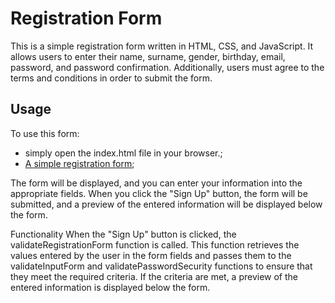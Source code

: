 # Registration Form
This is a simple registration form written in HTML, CSS, and JavaScript. It allows users to enter their name, surname, gender, birthday, email, password, and password confirmation. Additionally, users must agree to the terms and conditions in order to submit the form.

## Usage
To use this form:
- simply open the index.html file in your browser.;
- [A simple registration form](https://neon-syrniki-287094.netlify.app/);

The form will be displayed, and you can enter your information into the appropriate fields. When you click the "Sign Up" button, the form will be submitted, and a preview of the entered information will be displayed below the form.

Functionality
When the "Sign Up" button is clicked, the validateRegistrationForm function is called. This function retrieves the values entered by the user in the form fields and passes them to the validateInputForm and validatePasswordSecurity functions to ensure that they meet the required criteria. If the criteria are met, a preview of the entered information is displayed below the form.